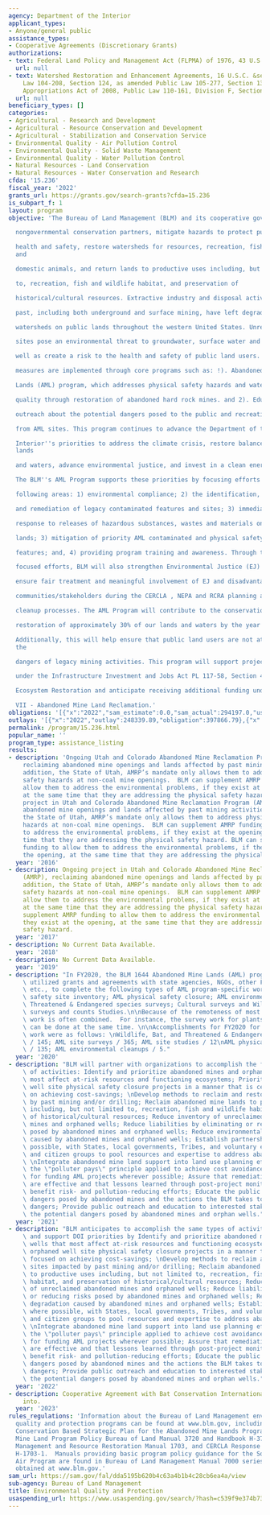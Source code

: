 ```yaml
---
agency: Department of the Interior
applicant_types:
- Anyone/general public
assistance_types:
- Cooperative Agreements (Discretionary Grants)
authorizations:
- text: Federal Land Policy and Management Act (FLPMA) of 1976, 43 U.S.C. &sect; 1737(b).
  url: null
- text: Watershed Restoration and Enhancement Agreements, 16 U.S.C. &sect; 1011, Public
    Law 104-208, Section 124, as amended Public Law 105-277, Section 135; and Consolidated
    Appropriations Act of 2008, Public Law 110-161, Division F, Section 125.
  url: null
beneficiary_types: []
categories:
- Agricultural - Research and Development
- Agricultural - Resource Conservation and Development
- Agricultural - Stabilization and Conservation Service
- Environmental Quality - Air Pollution Control
- Environmental Quality - Solid Waste Management
- Environmental Quality - Water Pollution Control
- Natural Resources - Land Conservation
- Natural Resources - Water Conservation and Research
cfda: '15.236'
fiscal_year: '2022'
grants_url: https://grants.gov/search-grants?cfda=15.236
is_subpart_f: 1
layout: program
objective: 'The Bureau of Land Management (BLM) and its cooperative government and

  nongovernmental conservation partners, mitigate hazards to protect public

  health and safety, restore watersheds for resources, recreation, fish, wildlife
  and

  domestic animals, and return lands to productive uses including, but not limited

  to, recreation, fish and wildlife habitat, and preservation of

  historical/cultural resources. Extractive industry and disposal activities of the

  past, including both underground and surface mining, have left degraded

  watersheds on public lands throughout the western United States. Unreclaimed

  sites pose an environmental threat to groundwater, surface water and soil as

  well as create a risk to the health and safety of public land users. Mitigation

  measures are implemented through core programs such as: !). Abandoned Mine

  Lands (AML) program, which addresses physical safety hazards and water

  quality through restoration of abandoned hard rock mines. and 2). Educational

  outreach about the potential dangers posed to the public and recreationists

  from AML sites. This program continues to advance the Department of the

  Interior''s priorities to address the climate crisis, restore balance on public
  lands

  and waters, advance environmental justice, and invest in a clean energy future.

  The BLM''s AML Program supports these priorities by focusing efforts in the

  following areas: 1) environmental compliance; 2) the identification, inventory,

  and remediation of legacy contaminated features and sites; 3) immediate

  response to releases of hazardous substances, wastes and materials onto public

  lands; 3) mitigation of priority AML contaminated and physical safety sites and

  features; and, 4) providing program training and awareness. Through these

  focused efforts, BLM will also strengthen Environmental Justice (EJ) actions to

  ensure fair treatment and meaningful involvement of EJ and disadvantaged

  communities/stakeholders during the CERCLA , NEPA and RCRA planning and

  cleanup processes. The AML Program will contribute to the conservation and

  restoration of approximately 30% of our lands and waters by the year 2030.

  Additionally, this will help ensure that public land users are not at risk from
  the

  dangers of legacy mining activities. This program will support projects funded

  under the Infrastructure Investment and Jobs Act PL 117-58, Section 40804(b)

  Ecosystem Restoration and anticipate receiving additional funding under Title

  VII - Abandoned Mine Land Reclamation.'
obligations: '[{"x":"2022","sam_estimate":0.0,"sam_actual":294197.0,"usa_spending_actual":2556995.57},{"x":"2023","sam_estimate":300000.0,"sam_actual":0.0,"usa_spending_actual":7392627.03},{"x":"2024","sam_estimate":300000.0,"sam_actual":0.0,"usa_spending_actual":5553384.01}]'
outlays: '[{"x":"2022","outlay":248339.89,"obligation":397866.79},{"x":"2023","outlay":2258016.19,"obligation":6460823.73},{"x":"2024","outlay":0.0,"obligation":1173929.78}]'
permalink: /program/15.236.html
popular_name: ''
program_type: assistance_listing
results:
- description: 'Ongoing Utah and Colorado Abandoned Mine Reclamation Program (AMRP),
    reclaiming abandoned mine openings and lands affected by past mining activities.  In
    addition, the State of Utah, AMRP’s mandate only allows them to address physical
    safety hazards at non-coal mine openings.  BLM can supplement AMRP funding to
    allow them to address the environmental problems, if they exist at the opening,
    at the same time that they are addressing the physical safety hazard.  Ongoing
    project in Utah and Colorado Abandoned Mine Reclamation Program (AMRP), reclaiming
    abandoned mine openings and lands affected by past mining activities.  In addition,
    the State of Utah, AMRP’s mandate only allows them to address physical safety
    hazards at non-coal mine openings.  BLM can supplement AMRP funding to allow them
    to address the environmental problems, if they exist at the opening, at thesame
    time that they are addressing the physical safety hazard. BLM can supplement AMRP
    funding to allow them to address the environmental problems, if they exist at
    the opening, at the same time that they are addressing the physical safety hazard. '
  year: '2016'
- description: Ongoing project in Utah and Colorado Abandoned Mine Reclamation Program
    (AMRP), reclaiming abandoned mine openings and lands affected by past mining activities.  In
    addition, the State of Utah, AMRP’s mandate only allows them to address physical
    safety hazards at non-coal mine openings.  BLM can supplement AMRP funding to
    allow them to address the environmental problems, if they exist at the opening,
    at the same time that they are addressing the physical safety hazard. BLM can
    supplement AMRP funding to allow them to address the environmental problems, if
    they exist at the opening, at the same time that they are addressing the physical
    safety hazard.
  year: '2017'
- description: No Current Data Available.
  year: '2018'
- description: No Current Data Available.
  year: '2019'
- description: "In FY2020, the BLM 1644 Abandoned Mine Lands (AML) program successfully\
    \ utilized grants and agreements with state agencies, NGOs, other Federal Agencies,\
    \ etc., to complete the following types of AML program-specific work: AML physical\
    \ safety site inventory; AML physical safety closure; AML environmental cleanup;\
    \ Threatened & Endangered species surveys; Cultural surveys and Wildlife and Bat\
    \ surveys and counts Studies.\n\nBecause of the remoteness of most BLM AML sites,\
    \ work is often combined.  For instance, the survey work for plants and wildlife\
    \ can be done at the same time. \n\nAccomplishments for FY2020 for AML program-specific\
    \ work were as follows: \nWildlife, Bat, and Threatened & Endangered Species Surveys\
    \ / 145; AML site surveys / 365; AML site studies / 12\nAML physical safety closures\
    \ / 135; AML environmental cleanups / 5."
  year: '2020'
- description: "BLM will partner with organizations to accomplish the following types\
    \ of activities: Identify and prioritize abandoned mines and orphaned wells that\
    \ most affect at-risk resources and functioning ecosystems; Prioritize orphaned\
    \ well site physical safety closure projects in a manner that is centrally focused\
    \ on achieving cost-savings; \nDevelop methods to reclaim and restore sites impacted\
    \ by past mining and/or drilling; Reclaim abandoned mine lands to productive uses\
    \ including, but not limited to, recreation, fish and wildlife habitat, and preservation\
    \ of historical/cultural resources; Reduce inventory of unreclaimed abandoned\
    \ mines and orphaned wells; Reduce liabilities by eliminating or reducing risks\
    \ posed by abandoned mines and orphaned wells; Reduce environmental degradation\
    \ caused by abandoned mines and orphaned wells; Establish partnerships, where\
    \ possible, with States, local governments, Tribes, and voluntary environmental\
    \ and citizen groups to pool resources and expertise to address abandoned mines;\
    \ \nIntegrate abandoned mine land support into land use planning efforts; Apply\
    \ the \"polluter pays\" principle applied to achieve cost avoidance/cost recovery\
    \ for funding AML projects wherever possible; Assure that remediation actions\
    \ are effective and that lessons learned through post-project monitoring and study\
    \ benefit risk- and pollution-reducing efforts; Educate the public about the potential\
    \ dangers posed by abandoned mines and the actions the BLM takes to address those\
    \ dangers; Provide public outreach and education to interested stakeholders about\
    \ the potential dangers posed by abandoned mines and orphan wells."
  year: '2021'
- description: "BLM anticipates to accomplish the same types of activities as in FY21\
    \ and support DOI priorities by Identify and prioritize abandoned mines and orphaned\
    \ wells that most affect at-risk resources and functioning ecosystems; Prioritize\
    \ orphaned well site physical safety closure projects in a manner that is centrally\
    \ focused on achieving cost-savings; \nDevelop methods to reclaim and restore\
    \ sites impacted by past mining and/or drilling; Reclaim abandoned mine lands\
    \ to productive uses including, but not limited to, recreation, fish and wildlife\
    \ habitat, and preservation of historical/cultural resources; Reduce inventory\
    \ of unreclaimed abandoned mines and orphaned wells; Reduce liabilities by eliminating\
    \ or reducing risks posed by abandoned mines and orphaned wells; Reduce environmental\
    \ degradation caused by abandoned mines and orphaned wells; Establish partnerships,\
    \ where possible, with States, local governments, Tribes, and voluntary environmental\
    \ and citizen groups to pool resources and expertise to address abandoned mines;\
    \ \nIntegrate abandoned mine land support into land use planning efforts; Apply\
    \ the \"polluter pays\" principle applied to achieve cost avoidance/cost recovery\
    \ for funding AML projects wherever possible; Assure that remediation actions\
    \ are effective and that lessons learned through post-project monitoring and study\
    \ benefit risk- and pollution-reducing efforts; Educate the public about the potential\
    \ dangers posed by abandoned mines and the actions the BLM takes to address those\
    \ dangers; Provide public outreach and education to interested stakeholders about\
    \ the potential dangers posed by abandoned mines and orphan wells."
  year: '2022'
- description: Cooperative Agreement with Bat Conservation International was entered
    into.
  year: '2023'
rules_regulations: 'Information about the Bureau of Land Management environmental
  quality and protection programs can be found at www.blm.gov, including: the Cooperative
  Conservation Based Strategic Plan for the Abandoned Mine Lands Programs, Abandoned
  Mine Land Program Policy Bureau of Land Manual 3720 and Handbook H-3720-1, Hazard
  Management and Resource Restoration Manual 1703, and CERCLA Response Actions Handbook
  H-1703-1.  Manuals providing basic program policy guidance for the Soil, Water and
  Air Program are found in Bureau of Land Management Manual 7000 series and may be
  obtained at www.blm.gov.'
sam_url: https://sam.gov/fal/dda5195b620b4c63a4b1b4c28cb6ea4a/view
sub-agency: Bureau of Land Management
title: Environmental Quality and Protection
usaspending_url: https://www.usaspending.gov/search/?hash=c539f9e374b73346b0d1f368146cf7d0
---
```

